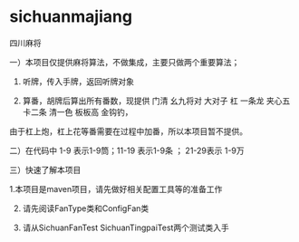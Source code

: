 # sichuanmajiang

四川麻将

一）本项目仅提供麻将算法，不做集成，主要只做两个重要算法；

1. 听牌，传入手牌，返回听牌对象

2. 算番，胡牌后算出所有番数，现提供 门清 幺九将对 大对子 杠 一条龙 夹心五 卡二条 清一色 板板高 金钩钓，

由于杠上炮，杠上花等番需要在过程中加番，所以本项目暂不提供。

二）在代码中 1-9 表示1-9筒；11-19 表示1-9条 ； 21-29表示 1-9万

三）快速了解本项目

1.本项目是maven项目，请先做好相关配置工具等的准备工作

2. 请先阅读FanType类和ConfigFan类

3. 请从SichuanFanTest SichuanTingpaiTest两个测试类入手




